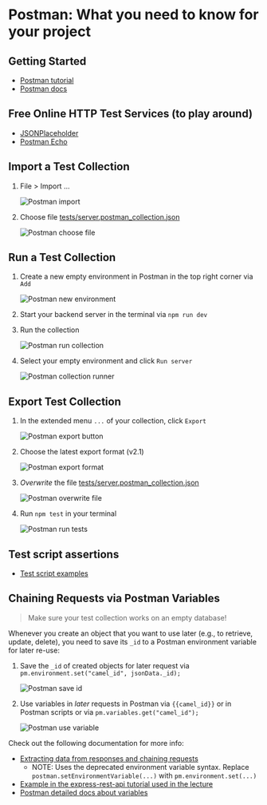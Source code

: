 # Postman: What you need to know for your project

## Getting Started

* [Postman tutorial](https://www.guru99.com/postman-tutorial.html)
* [Postman docs](https://learning.postman.com/docs/getting-started/sending-the-first-request/)

## Free Online HTTP Test Services (to play around)

* [JSONPlaceholder](https://jsonplaceholder.typicode.com/)
* [Postman Echo](https://docs.postman-echo.com/)

## Import a Test Collection

1. File > Import ...

   ![Postman import](./img/postman_import.png)

2. Choose file [tests/server.postman_collection.json](../tests/server.postman_collection.json)

   ![Postman choose file](./img/postman_choose.png)

## Run a Test Collection

1. Create a new empty environment in Postman in the top right corner via `Add`

   ![Postman new environment](./img/postman_env.png)

2. Start your backend server in the terminal via `npm run dev`
3. Run the collection

   ![Postman run collection](./img/postman_run.png)

4. Select your empty environment and click `Run server`

   ![Postman collection runner](./img/postman_runner.png)

## Export Test Collection

1. In the extended menu `...` of your collection, click `Export`

   ![Postman export button](./img/postman_export.png)

2. Choose the latest export format (v2.1)

   ![Postman export format](./img/postman_export_format.png)

3. *Overwrite* the file [tests/server.postman_collection.json](../tests/server.postman_collection.json)

   ![Postman overwrite file](./img/postman_export_save.png)

4. Run `npm test` in your terminal

   ![Postman run tests](./img/test_run.png)

## Test script assertions

* [Test script examples](https://learning.postman.com/docs/writing-scripts/script-references/test-examples/)

## Chaining Requests via Postman Variables

> Make sure your test collection works on an empty database!

Whenever you create an object that you want to use later (e.g., to retrieve, update, delete), you need to save its `_id`
to a Postman environment variable for later re-use:

1. Save the `_id` of created objects for later request via `pm.environment.set("camel_id", jsonData._id);`

   ![Postman save id](./img/postman_variable_save.png)

2. Use variables in *later* requests in Postman via `{{camel_id}}` or in Postman scripts or
   via `pm.variables.get("camel_id");`

   ![Postman use variable](./img/postman_variable_use.png)

Check out the following documentation for more info:

* [Extracting data from responses and chaining requests](http://blog.getpostman.com/2014/01/27/extracting-data-from-responses-and-chaining-requests/)
    * NOTE: Uses the deprecated environment variable syntax. Replace `postman.setEnvironmentVariable(...)`
      with `pm.environment.set(...)`
* [Example in the express-rest-api tutorial used in the lecture](https://git.chalmers.se/courses/dit341/express-rest-api)
* [Postman detailed docs about variables](https://learning.postman.com/docs/sending-requests/variables/)
